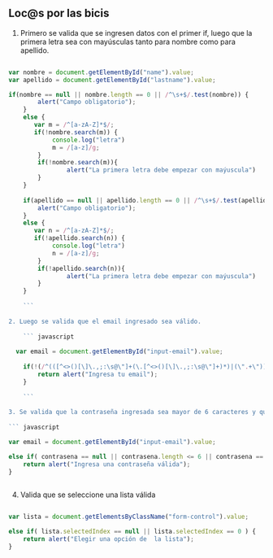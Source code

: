 ## Loc@s por las bicis

1. Primero se valida que se ingresen datos con el primer if, luego que la primera letra sea con mayúsculas tanto para nombre como para apellido.

``` javascript

var nombre = document.getElementById("name").value;
var apellido = document.getElementById("lastname").value;

if(nombre == null || nombre.length == 0 || /^\s+$/.test(nombre)) {
    	alert("Campo obligatorio");
   	}
   	else {
       var m = /^[a-zA-Z]*$/;
       if(!nombre.search(m)) {
            console.log("letra")
            m = /[a-z]/g;
        }    
        if(!nombre.search(m)){
                alert("La primera letra debe empezar con maýuscula")
        }
   	} 
   	
   	if(apellido == null || apellido.length == 0 || /^\s+$/.test(apellido)) {
    	alert("Campo obligatorio");
   	}
   	else {
       var n = /^[a-zA-Z]*$/;
       if(!apellido.search(n)) {
            console.log("letra")
            n = /[a-z]/g;
        }    
        if(!apellido.search(n)){
                alert("La primera letra debe empezar con maýuscula")
        }
   	} 
   	
   	```
   	
2. Luego se valida que el email ingresado sea válido.
   	
   	``` javascript
   
  var email = document.getElementById("input-email").value;
   	
   	if(!(/^(([^<>()[\]\.,;:\s@\"]+(\.[^<>()[\]\.,;:\s@\"]+)*)|(\".+\"))@(([^<>()[\]\.,;:\s@\"]+\.)+[^<>()[\]\.,;:\s@\"]{2,})$/i.test(email))) {
		return alert("Ingresa tu email");
	}
	
	```
		
3. Se valida que la contraseña ingresada sea mayor de 6 caracteres y que no sea la palabra password y los números 123456 y 098754
		
``` javascript

var email = document.getElementById("input-email").value;

else if( contrasena == null || contrasena.length <= 6 || contrasena == "password" || contrasena == 123456 || contrasena == 098754 || /^\s+$/.test(contrasena) ) {
	return alert("Ingresa una contraseña válida");
}
	
```

4. Valida que se seleccione una lista válida

``` javascript

var lista = document.getElementsByClassName("form-control").value;

else if( lista.selectedIndex == null || lista.selectedIndex == 0 ) { 
    return alert("Elegir una opción de  la lista");
}

```
